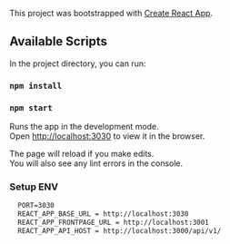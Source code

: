 This project was bootstrapped with [Create React App](https://github.com/facebook/create-react-app).

## Available Scripts

In the project directory, you can run:
### `npm install`
### `npm start`

Runs the app in the development mode.<br />
Open [http://localhost:3030](http://localhost:3030) to view it in the browser.

The page will reload if you make edits.<br />
You will also see any lint errors in the console.

### Setup ENV
```diff
  PORT=3030
  REACT_APP_BASE_URL = http://localhost:3030
  REACT_APP_FRONTPAGE_URL = http://localhost:3001
  REACT_APP_API_HOST = http://localhost:3000/api/v1/
```
